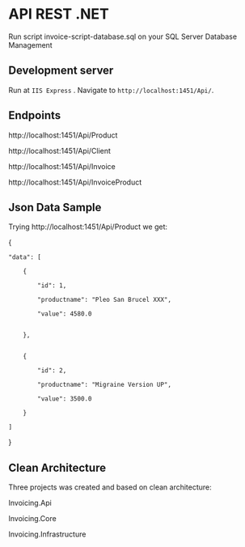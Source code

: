 # API REST .NET

Run script invoice-script-database.sql on your SQL Server Database Management  

 

## Development server

Run at `IIS Express` . Navigate to `http://localhost:1451/Api/`.  



## Endpoints

http://localhost:1451/Api/Product  

http://localhost:1451/Api/Client  

http://localhost:1451/Api/Invoice  

http://localhost:1451/Api/InvoiceProduct  



## Json Data Sample

Trying http://localhost:1451/Api/Product we get:   
  


{  

	"data": [  

		{  

			"id": 1,  

			"productname": "Pleo San Brucel XXX",  

			"value": 4580.0  


		},  


		{  

			"id": 2,  

			"productname": "Migraine Version UP",  

			"value": 3500.0  

		}  

	]  

}  


## Clean Architecture

Three projects was created and based on clean architecture:  


Invoicing.Api  

Invoicing.Core  

Invoicing.Infrastructure  

